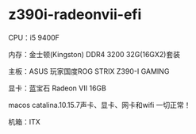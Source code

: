 # z390i-radeonvii-efi

CPU：i5 9400F

内存：金士顿(Kingston) DDR4 3200 32G(16GX2)套装

主板：ASUS 玩家国度ROG STRIX Z390-I GAMING 

显卡：蓝宝石 Radeon VII 16GB

macos catalina.10.15.7声卡、显卡、网卡和wifi 一切正常！

机箱：ITX
